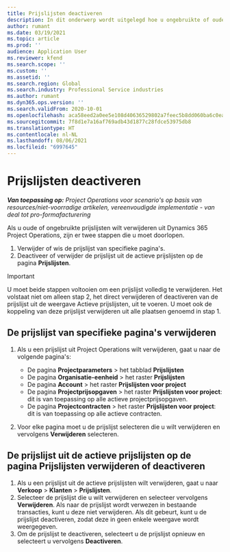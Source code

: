 ```yaml
---
title: Prijslijsten deactiveren
description: In dit onderwerp wordt uitgelegd hoe u ongebruikte of oude prijslijsten kunt deactiveren of verwijderen.
author: rumant
ms.date: 03/19/2021
ms.topic: article
ms.prod: ''
audience: Application User
ms.reviewer: kfend
ms.search.scope: ''
ms.custom: ''
ms.assetid: ''
ms.search.region: Global
ms.search.industry: Professional Service industries
ms.author: rumant
ms.dyn365.ops.version: ''
ms.search.validFrom: 2020-10-01
ms.openlocfilehash: aca58eed2a0ee5e108d40636529802a7feec5b8dd060ba6c0eabc6d0b92b2e2f
ms.sourcegitcommit: 7f8d1e7a16af769adb43d1877c28fdce53975db8
ms.translationtype: HT
ms.contentlocale: nl-NL
ms.lasthandoff: 08/06/2021
ms.locfileid: "6997645"
---
```

# <a name="deactivate-price-lists"></a>Prijslijsten deactiveren 

_**Van toepassing op:** Project Operations voor scenario's op basis van resources/niet-voorradige artikelen, vereenvoudigde implementatie - van deal tot pro-formafacturering_

Als u oude of ongebruikte prijslijsten wilt verwijderen uit Dynamics 365 Project Operations, zijn er twee stappen die u moet doorlopen. 

1. Verwijder of wis de prijslijst van specifieke pagina's.
2. Deactiveer of verwijder de prijslijst uit de actieve prijslijsten op de pagina **Prijslijsten**.

>[!IMPORTANT]
> U moet beide stappen voltooien om een prijslijst volledig te verwijderen. Het volstaat niet om alleen stap 2, het direct verwijderen of deactiveren van de prijslijst uit de weergave Actieve prijslijsten, uit te voeren. U moet ook de koppeling van deze prijslijst verwijderen uit alle plaatsen genoemd in stap 1.

## <a name="delete-the-price-list-from-specific-pages"></a>De prijslijst van specifieke pagina's verwijderen
1. Als u een prijslijst uit Project Operations wilt verwijderen, gaat u naar de volgende pagina's:  

      - De pagina **Projectparameters** > het tabblad **Prijslijsten**
      - De pagina **Organisatie-eenheid** > het raster **Prijslijsten**
      - De pagina **Account** > het raster **Prijslijsten voor project**
      - De pagina **Projectprijsopgaven** > het raster **Prijslijsten voor project**: dit is van toepassing op alle actieve projectprijsopgaven.
      - De pagina **Projectcontracten** > het raster **Prijslijsten voor project**: dit is van toepassing op alle actieve contracten.

 2. Voor elke pagina moet u de prijslijst selecteren die u wilt verwijderen en vervolgens **Verwijderen** selecteren. 
 
## <a name="delete-or-deactivate-the-price-list-from-the-price-lists-page"></a>De prijslijst uit de actieve prijslijsten op de pagina Prijslijsten verwijderen of deactiveren
 
1. Als u een prijslijst uit de actieve prijslijsten wilt verwijderen, gaat u naar **Verkoop** > **Klanten** > **Prijslijsten**. 
2. Selecteer de prijslijst die u wilt verwijderen en selecteer vervolgens **Verwijderen**. Als naar de prijslijst wordt verwezen in bestaande transacties, kunt u deze niet verwijderen. Als dit gebeurt, kunt u de prijslijst deactiveren, zodat deze in geen enkele weergave wordt weergegeven. 
3. Om de prijslijst te deactiveren, selecteert u de prijslijst opnieuw en selecteert u vervolgens **Deactiveren**.   
